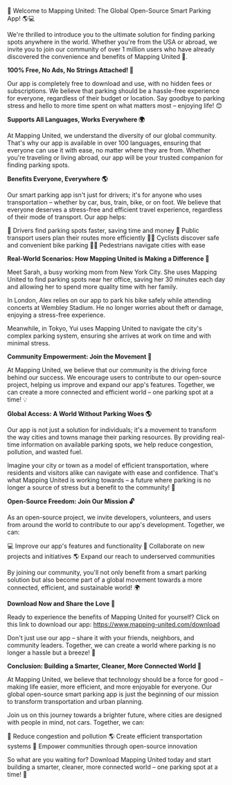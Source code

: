 🚀 Welcome to Mapping United: The Global Open-Source Smart Parking App! 🌎💻

We're thrilled to introduce you to the ultimate solution for finding parking spots anywhere in the world. Whether you're from the USA or abroad, we invite you to join our community of over 1 million users who have already discovered the convenience and benefits of Mapping United 💛.

**100% Free, No Ads, No Strings Attached! 🎁**

Our app is completely free to download and use, with no hidden fees or subscriptions. We believe that parking should be a hassle-free experience for everyone, regardless of their budget or location. Say goodbye to parking stress and hello to more time spent on what matters most – enjoying life! 😊

**Supports All Languages, Works Everywhere 🌍**

At Mapping United, we understand the diversity of our global community. That's why our app is available in over 100 languages, ensuring that everyone can use it with ease, no matter where they are from. Whether you're traveling or living abroad, our app will be your trusted companion for finding parking spots.

**Benefits Everyone, Everywhere 🌎**

Our smart parking app isn't just for drivers; it's for anyone who uses transportation – whether by car, bus, train, bike, or on foot. We believe that everyone deserves a stress-free and efficient travel experience, regardless of their mode of transport. Our app helps:

🚗 Drivers find parking spots faster, saving time and money
🚌 Public transport users plan their routes more efficiently
🚴‍♀️ Cyclists discover safe and convenient bike parking
🏃‍♂️ Pedestrians navigate cities with ease

**Real-World Scenarios: How Mapping United is Making a Difference 🌟**

Meet Sarah, a busy working mom from New York City. She uses Mapping United to find parking spots near her office, saving her 30 minutes each day and allowing her to spend more quality time with her family.

In London, Alex relies on our app to park his bike safely while attending concerts at Wembley Stadium. He no longer worries about theft or damage, enjoying a stress-free experience.

Meanwhile, in Tokyo, Yui uses Mapping United to navigate the city's complex parking system, ensuring she arrives at work on time and with minimal stress.

**Community Empowerment: Join the Movement 🌈**

At Mapping United, we believe that our community is the driving force behind our success. We encourage users to contribute to our open-source project, helping us improve and expand our app's features. Together, we can create a more connected and efficient world – one parking spot at a time! 💡

**Global Access: A World Without Parking Woes 🌎**

Our app is not just a solution for individuals; it's a movement to transform the way cities and towns manage their parking resources. By providing real-time information on available parking spots, we help reduce congestion, pollution, and wasted fuel.

Imagine your city or town as a model of efficient transportation, where residents and visitors alike can navigate with ease and confidence. That's what Mapping United is working towards – a future where parking is no longer a source of stress but a benefit to the community! 🌟

**Open-Source Freedom: Join Our Mission 🔓**

As an open-source project, we invite developers, volunteers, and users from around the world to contribute to our app's development. Together, we can:

💻 Improve our app's features and functionality
🤝 Collaborate on new projects and initiatives
🌎 Expand our reach to underserved communities

By joining our community, you'll not only benefit from a smart parking solution but also become part of a global movement towards a more connected, efficient, and sustainable world! 🌍

**Download Now and Share the Love 📱**

Ready to experience the benefits of Mapping United for yourself? Click on this link to download our app: https://www.mapping-united.com/download

Don't just use our app – share it with your friends, neighbors, and community leaders. Together, we can create a world where parking is no longer a hassle but a breeze! 🌟

**Conclusion: Building a Smarter, Cleaner, More Connected World 💚**

At Mapping United, we believe that technology should be a force for good – making life easier, more efficient, and more enjoyable for everyone. Our global open-source smart parking app is just the beginning of our mission to transform transportation and urban planning.

Join us on this journey towards a brighter future, where cities are designed with people in mind, not cars. Together, we can:

💚 Reduce congestion and pollution
🌎 Create efficient transportation systems
👥 Empower communities through open-source innovation

So what are you waiting for? Download Mapping United today and start building a smarter, cleaner, more connected world – one parking spot at a time! 🌟